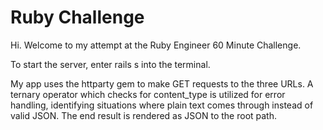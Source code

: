 # Ruby Challenge

Hi. Welcome to my attempt at the Ruby Engineer 60 Minute Challenge.

To start the server, enter rails s into the terminal.

My app uses the httparty gem to make GET requests to the three URLs. A ternary operator which checks for content_type is utilized for error handling, identifying situations where plain text comes through instead of valid JSON. The end result is rendered as JSON to the root path.